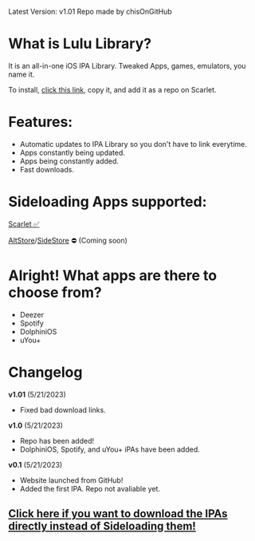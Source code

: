 Latest Version: v1.01
Repo made by chisOnGitHub

# What is Lulu Library?

It is an all-in-one iOS IPA Library. Tweaked Apps, games, emulators, you name it.

To install, [click this link](https://raw.githubusercontent.com/chisOnGitHub/chisongithub.github.io/main/LuluLibrary.json), copy it, and add it as a repo on Scarlet.

# Features:

- Automatic updates to IPA Library so you don't have to link everytime.
- Apps constantly being updated.
- Apps being constantly added.
- Fast downloads.

# Sideloading Apps supported:

[Scarlet ✅](https://usescarlet.com)

[AltStore](https://altstore.io)/[SideStore](https://sidestore.io/) ⛔️ (Coming soon)


# Alright! What apps are there to choose from?

- Deezer
- Spotify
- DolphiniOS
- uYou+

# Changelog
**v1.01** (5/21/2023)
- Fixed bad download links.

**v1.0** (5/21/2023)
- Repo has been added!
- DolphiniOS, Spotify, and uYou+ iPAs have been added.

**v0.1** (5/21/2023)
- Website launched from GitHub!
- Added the first IPA. Repo not avaliable yet.

## [Click here if you want to download the IPAs directly instead of Sideloading them!](https://github.com/chisOnGitHub/chisongithub.github.io/releases/tag/ipas)
